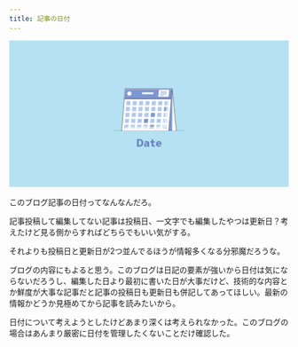 ```yaml
---
title: 記事の日付
---
```


![](/assets/2021-03-06-post/cover.png)

このブログ記事の日付ってなんなんだろ。

記事投稿して編集してない記事は投稿日、一文字でも編集したやつは更新日？考えたけど見る側からすればどちらでもいい気がする。

それよりも投稿日と更新日が2つ並んでるほうが情報多くなる分邪魔だろうな。

ブログの内容にもよると思う。このブログは日記の要素が強いから日付は気にならないだろうし、編集した日より最初に書いた日が大事だけど、技術的な内容とか鮮度が大事な記事だと記事の投稿日も更新日も併記してあってほしい。最新の情報かどうか見極めてから記事を読みたいから。

日付について考えようとしたけどあまり深くは考えられなかった。このブログの場合はあんまり厳密に日付を管理したくないことだけ確認した。